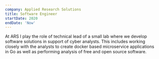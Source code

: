 ```yaml
---
company: Applied Research Solutions
title: Software Engineer
startDate: 2020
endDate: 'Now'
---
```

At ARS I play the role of technical lead of a small lab where we develop software solutions in support of cyber analysts. This includes working closely with the analysts to  create docker based microservice applications in Go as well as performing analysis of free and open source software. 